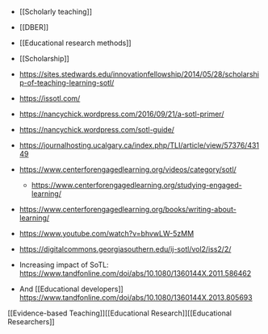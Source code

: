   - [[Scholarly teaching]]
  - [[DBER]]
  -  [[Educational research methods]]
  - [[Scholarship]]

  - https://sites.stedwards.edu/innovationfellowship/2014/05/28/scholarship-of-teaching-learning-sotl/
  - https://issotl.com/
  - https://nancychick.wordpress.com/2016/09/21/a-sotl-primer/
  - https://nancychick.wordpress.com/sotl-guide/
  - https://journalhosting.ucalgary.ca/index.php/TLI/article/view/57376/43149
  - https://www.centerforengagedlearning.org/videos/category/sotl/
      - https://www.centerforengagedlearning.org/studying-engaged-learning/
  - https://www.centerforengagedlearning.org/books/writing-about-learning/
  - https://www.youtube.com/watch?v=bhvwLW-5zMM
  - https://digitalcommons.georgiasouthern.edu/ij-sotl/vol2/iss2/2/

  - Increasing impact of SoTL:
    https://www.tandfonline.com/doi/abs/10.1080/1360144X.2011.586462

  - And [[Educational developers]]
    https://www.tandfonline.com/doi/abs/10.1080/1360144X.2013.805693

[[Evidence-based Teaching]][[Educational Research]][[Educational Researchers]]